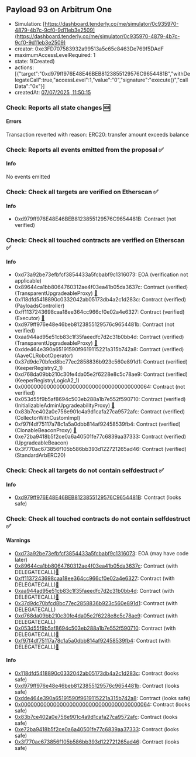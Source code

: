 ## Payload 93 on Arbitrum One

- Simulation: [https://dashboard.tenderly.co/me/simulator/0c935970-4879-4b7c-9cf0-9d11eb3e2509](https://dashboard.tenderly.co/me/simulator/0c935970-4879-4b7c-9cf0-9d11eb3e2509)
- creator: 0xe3FD707583932a99513a5c65c8463De769f5DAdF
- maximumAccessLevelRequired: 1
- state: 1(Created)
- actions: [{"target":"0xd979ff976E48E46BEB8123855129576C9654481B","withDelegateCall":true,"accessLevel":1,"value":"0","signature":"execute()","callData":"0x"}]
- createdAt: [07/07/2025, 11:50:15](https://arbiscan.io/tx/0xa47f5f4f3072876752df07da2eebcd5aea4d85412ce9dd95438882e230e1dbe7)

### Check: Reports all state changes :sos:

#### Errors

Transaction reverted with reason: ERC20: transfer amount exceeds balance

### Check: Reports all events emitted from the proposal :white_check_mark:

#### Info

No events emitted

### Check: Check all targets are verified on Etherscan :white_check_mark:

#### Info

- 0xd979ff976E48E46BEB8123855129576C9654481B: Contract (not verified) 

### Check: Check all touched contracts are verified on Etherscan :white_check_mark:

#### Info

- 0xd73a92be73efbfcf3854433a5fcbabf9c1316073: EOA (verification not applicable)
- 0x89644ca1bb8064760312ae4f03ea41b05da3637c: Contract (verified) (TransparentUpgradeableProxy) [:ghost:](https://github.com/bgd-labs/aave-address-book "GovernanceV3Arbitrum.PAYLOADS_CONTROLLER")
- 0x118dfd5418890c0332042ab05173db4a2c1d283c: Contract (verified) (PayloadsController) 
- 0xff1137243698caa18ee364cc966cf0e02a4e6327: Contract (verified) (Executor) [:ghost:](https://github.com/bgd-labs/aave-address-book "AaveV3Arbitrum.ACL_ADMIN, GovernanceV3Arbitrum.EXECUTOR_LVL_1")
- 0xd979ff976e48e46beb8123855129576c9654481b: Contract (not verified) 
- 0xaa944ad95e51cb83c1f35faeedfc7d2c31b0bb4d: Contract (verified) (TransparentUpgradeableProxy) [:ghost:](https://github.com/bgd-labs/aave-address-book "MiscArbitrum.AAVE_CL_ROBOT_OPERATOR")
- 0xdde464e390a65191590f9619115221a315b742a8: Contract (verified) (AaveCLRobotOperator) 
- 0x37d9dc70bfcd8bc77ec2858836b923c560e891d1: Contract (verified) (KeeperRegistry2_1) 
- 0xd768da09bb210c30fe4da05e2f6228e8c5c78ae9: Contract (verified) (KeeperRegistryLogicA2_1) 
- 0x0000000000000000000000000000000000000064: Contract (not verified) 
- 0x053d55f9b5af8694c503eb288a1b7e552f590710: Contract (verified) (InitializableAdminUpgradeabilityProxy) [:ghost:](https://github.com/bgd-labs/aave-address-book "AaveV3Arbitrum.COLLECTOR")
- 0x83b7ce402a0e756e901c4a9d1cafa27ca9572afc: Contract (verified) (CollectorWithCustomImpl) 
- 0xf97f4df75117a78c1a5a0dbb814af92458539fb4: Contract (verified) (ClonableBeaconProxy) [:ghost:](https://github.com/bgd-labs/aave-address-book "AaveV3Arbitrum.ASSETS.LINK.UNDERLYING")
- 0xe72ba9418b5f2ce0a6a40501fe77c6839aa37333: Contract (verified) (UpgradeableBeacon) 
- 0x3f770ac673856f105b586bb393d122721265ad46: Contract (verified) (StandardArbERC20) 

### Check: Check all targets do not contain selfdestruct :white_check_mark:

#### Info

- [0xd979ff976E48E46BEB8123855129576C9654481B](https://arbiscan.io/address/0xd979ff976E48E46BEB8123855129576C9654481B): Contract (looks safe)

### Check: Check all touched contracts do not contain selfdestruct :white_check_mark:

#### Warnings

- [0xd73a92be73efbfcf3854433a5fcbabf9c1316073](https://arbiscan.io/address/0xd73a92be73efbfcf3854433a5fcbabf9c1316073): EOA (may have code later)
- [0x89644ca1bb8064760312ae4f03ea41b05da3637c](https://arbiscan.io/address/0x89644ca1bb8064760312ae4f03ea41b05da3637c): Contract (with DELEGATECALL)[:ghost:](https://github.com/bgd-labs/aave-address-book "GovernanceV3Arbitrum.PAYLOADS_CONTROLLER")
- [0xff1137243698caa18ee364cc966cf0e02a4e6327](https://arbiscan.io/address/0xff1137243698caa18ee364cc966cf0e02a4e6327): Contract (with DELEGATECALL)[:ghost:](https://github.com/bgd-labs/aave-address-book "AaveV3Arbitrum.ACL_ADMIN, GovernanceV3Arbitrum.EXECUTOR_LVL_1")
- [0xaa944ad95e51cb83c1f35faeedfc7d2c31b0bb4d](https://arbiscan.io/address/0xaa944ad95e51cb83c1f35faeedfc7d2c31b0bb4d): Contract (with DELEGATECALL)[:ghost:](https://github.com/bgd-labs/aave-address-book "MiscArbitrum.AAVE_CL_ROBOT_OPERATOR")
- [0x37d9dc70bfcd8bc77ec2858836b923c560e891d1](https://arbiscan.io/address/0x37d9dc70bfcd8bc77ec2858836b923c560e891d1): Contract (with DELEGATECALL)
- [0xd768da09bb210c30fe4da05e2f6228e8c5c78ae9](https://arbiscan.io/address/0xd768da09bb210c30fe4da05e2f6228e8c5c78ae9): Contract (with DELEGATECALL)
- [0x053d55f9b5af8694c503eb288a1b7e552f590710](https://arbiscan.io/address/0x053d55f9b5af8694c503eb288a1b7e552f590710): Contract (with DELEGATECALL)[:ghost:](https://github.com/bgd-labs/aave-address-book "AaveV3Arbitrum.COLLECTOR")
- [0xf97f4df75117a78c1a5a0dbb814af92458539fb4](https://arbiscan.io/address/0xf97f4df75117a78c1a5a0dbb814af92458539fb4): Contract (with DELEGATECALL)[:ghost:](https://github.com/bgd-labs/aave-address-book "AaveV3Arbitrum.ASSETS.LINK.UNDERLYING")

#### Info

- [0x118dfd5418890c0332042ab05173db4a2c1d283c](https://arbiscan.io/address/0x118dfd5418890c0332042ab05173db4a2c1d283c): Contract (looks safe)
- [0xd979ff976e48e46beb8123855129576c9654481b](https://arbiscan.io/address/0xd979ff976e48e46beb8123855129576c9654481b): Contract (looks safe)
- [0xdde464e390a65191590f9619115221a315b742a8](https://arbiscan.io/address/0xdde464e390a65191590f9619115221a315b742a8): Contract (looks safe)
- [0x0000000000000000000000000000000000000064](https://arbiscan.io/address/0x0000000000000000000000000000000000000064): Contract (looks safe)
- [0x83b7ce402a0e756e901c4a9d1cafa27ca9572afc](https://arbiscan.io/address/0x83b7ce402a0e756e901c4a9d1cafa27ca9572afc): Contract (looks safe)
- [0xe72ba9418b5f2ce0a6a40501fe77c6839aa37333](https://arbiscan.io/address/0xe72ba9418b5f2ce0a6a40501fe77c6839aa37333): Contract (looks safe)
- [0x3f770ac673856f105b586bb393d122721265ad46](https://arbiscan.io/address/0x3f770ac673856f105b586bb393d122721265ad46): Contract (looks safe)

